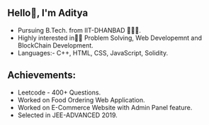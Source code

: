 ## Hello👋, I'm Aditya

- Pursuing B.Tech. from IIT-DHANBAD 👨🏻‍🎓.
- Highly interested in👨‍💻 Problem Solving, Web Developemnt and BlockChain Development.
- Languages:- C++, HTML, CSS, JavaScript, Solidity.

## Achievements:

- Leetcode - 400+ Questions.
- Worked on Food Ordering Web Application.
- Worked on E-Commerce Website with Admin Panel feature.
- Selected in JEE-ADVANCED 2019.

<!--
**Aditya-singhal03/Aditya-singhal03** is a ✨ _special_ ✨ repository because its `README.md` (this file) appears on your GitHub profile.

Here are some ideas to get you started:

- 🔭 I’m currently working on ...
- 🌱 I’m currently learning ...
- 👯 I’m looking to collaborate on ...
- 🤔 I’m looking for help with ...
- 💬 Ask me about ...
- 📫 How to reach me: ...
- 😄 Pronouns: ...
- ⚡ Fun fact: ...
-->
